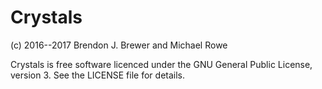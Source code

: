 Crystals
========

(c) 2016--2017 Brendon J. Brewer and Michael Rowe

Crystals is free software licenced under the GNU General Public License,
version 3. See the LICENSE file for details.
